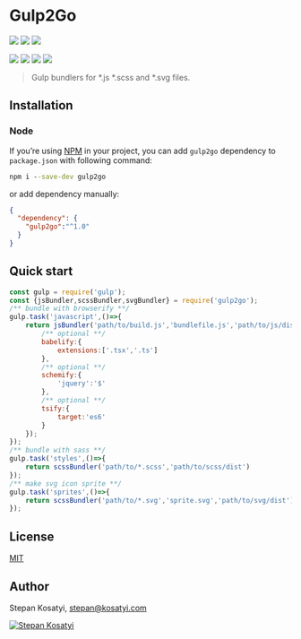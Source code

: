 # Gulp2Go

[![](https://img.shields.io/github/issues/kosatyi/gulp2go)](https://github.com/kosatyi/gulp2go/issues)
[![](https://img.shields.io/github/forks/kosatyi/gulp2go)](https://github.com/kosatyi/gulp2go)
[![](https://img.shields.io/github/stars/kosatyi/gulp2go)](https://github.com/kosatyi/gulp2go)

[![](https://img.shields.io/npm/v/gulp2go)](https://www.npmjs.com/package/gulp2go)
[![](https://img.shields.io/npm/dt/gulp2go)](https://www.npmjs.com/package/gulp2go)
[![](https://img.shields.io/github/license/kosatyi/gulp2go)](https://github.com/kosatyi/gulp2go/blob/master/LICENSE)
[![](https://img.shields.io/badge/official-website-green)](https://kosatyi.com/gulp2go/)

> Gulp bundlers for *.js *.scss and *.svg files.

## Installation

### Node

If you’re using [NPM](https://npmjs.com/) in your project, you can add `gulp2go` dependency to `package.json`
with following command:

```cmd
npm i --save-dev gulp2go
```

or add dependency manually:

```json
{
  "dependency": {
    "gulp2go":"^1.0"
  }
}
```

## Quick start

```javascript
const gulp = require('gulp');
const {jsBundler,scssBundler,svgBundler} = require('gulp2go');
/** bundle with browserify **/
gulp.task('javascript',()=>{
    return jsBundler('path/to/build.js','bundlefile.js','path/to/js/dist',{
        /** optional **/
        babelify:{
            extensions:['.tsx','.ts']
        },
        /** optional **/
        schemify:{
            'jquery':'$'
        },
        /** optional **/
        tsify:{
            target:'es6'
        }
    });
});
/** bundle with sass **/
gulp.task('styles',()=>{
    return scssBundler('path/to/*.scss','path/to/scss/dist')
});
/** make svg icon sprite **/
gulp.task('sprites',()=>{
    return scssBundler('path/to/*.svg','sprite.svg','path/to/svg/dist');
});
```

## License

[MIT](https://github.com/kosatyi/gulp2go/blob/HEAD/LICENSE)

## Author

Stepan Kosatyi, stepan@kosatyi.com

[![Stepan Kosatyi](https://img.shields.io/badge/stepan-kosatyi-purple.svg)](https://kosatyi.com/)


